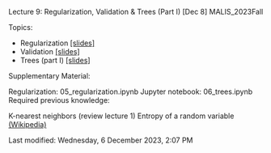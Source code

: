 Lecture 9: Regularization, Validation & Trees (Part I) [Dec 8]
MALIS_2023Fall


Topics:

- Regularization [[slides]](docs/06_regularization.pdf)
- Validation [[slides]](docs/07_validation.pdf)
- Trees (part I) [[slides]](docs/09_trees.pdf)

Supplementary Material:

Regularization: 05_regularization.ipynb
Jupyter notebook: 06_trees.ipynb
Required previous knowledge:

K-nearest neighbors (review lecture 1)
Entropy of a random variable [(Wikipedia)](https://en.wikipedia.org/wiki/Entropy_(information_theory))

Last modified: Wednesday, 6 December 2023, 2:07 PM
